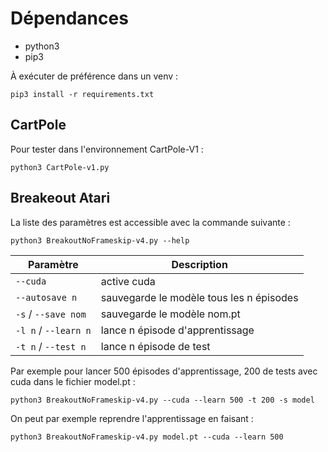 Dépendances
===========
* python3
* pip3

À exécuter de préférence dans un venv :
```
pip3 install -r requirements.txt
```

CartPole
--------
Pour tester dans l'environnement CartPole-V1 :
```
python3 CartPole-v1.py
```

Breakeout Atari
---------------
La liste des paramètres est accessible avec la commande suivante :
```
python3 BreakoutNoFrameskip-v4.py --help
```

| Paramètre           | Description                              |
|---------------------|------------------------------------------|
|   `--cuda`          |   active cuda                            |
| `--autosave n`      | sauvegarde le modèle tous les n épisodes |
| `-s` / `--save nom` | sauvegarde le modèle nom.pt              |
| `-l n` / `--learn n`| lance n épisode d'apprentissage          |
| `-t n` / `--test n` | lance n épisode de test                  |

Par exemple pour lancer 500 épisodes d'apprentissage, 200 de tests avec cuda dans le fichier model.pt :
```
python3 BreakoutNoFrameskip-v4.py --cuda --learn 500 -t 200 -s model
```
On peut par exemple reprendre l'apprentissage en faisant :
```
python3 BreakoutNoFrameskip-v4.py model.pt --cuda --learn 500
```

